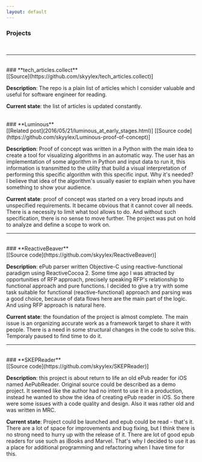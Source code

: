 ```yaml
---
layout: default
---
```


### **Projects**
<br>

---------------------------------------------------------------------------------------------------

<br>
### **tech_articles.collect**
<br>
[[Source](https://github.com/skyylex/tech_articles.collect)]

**Description**: The repo is a plain list of articles which I consider valuable and useful for software engineer for reading.

**Current state**: the list of articles is updated constantly.

<br>
### **Luminous**
<br>
[[Related post](2016/05/21/luminous_at_early_stages.html)]
[[Source code](https://github.com/skyylex/Luminous-proof-of-concept)]

**Description**: Proof of concept was written in a Python with the main idea to create a tool for visualizing algorithms in an automatic way. The user has an implementation of some algorithm in Python and input data to run it, this information is transmitted to the utility that build a visual interpretation of performing this specific algorithm with this specific input. Why it's needed? I believe that idea of the algorithm's usually easier to explain when you have something to show	 your audience.

**Current state**: proof of concept was started on a very broad inputs and unspecified requirements. It became obvious that it cannot cover all needs. There is a necessity to limit what tool allows to do. And without such specification, there is no sense to move further. The project was put on hold to analyze and define a scope to work on.

---------------------------------------------------------------------------------------------------

<br>
### **ReactiveBeaver**
<br>
[[Source code](https://github.com/skyylex/ReactiveBeaver)]

**Description**: ePub parser written Objective-C using reactive-functional paradigm using ReactiveCocoa 2. Some time ago I was attracted by opportunities of RFP approach, precisely speaking RFP's relationship to functional approach and pure functions. I decided to give a try with some task suitable for functional (reactive-functional) approach and parsing was a good choice, because of data flows here are the main part of the logic. And using RFP approach is natural here.

**Current state**: the foundation of the project is almost complete. The main issue is an organizing accurate work as a framework target to share it with people. There is a need in some structural changes in the code to solve this. Temporaly paused to find time to do it.

---------------------------------------------------------------------------------------------------

<br>
### **SKEPReader**
<br>
[[Source code](https://github.com/skyylex/SKEPReader)]

**Description**: this project is about return to life an old ePub reader for iOS named AePubReader. Original source could be described as a demo project. It seemed like the author had no intent to use it in a production, instead he wanted to show the idea of creating ePub reader in iOS. So there were some issues with a code quality and design. Also it was rather old and was written in MRC.

**Current state**: Project could be launched and epub could be read - that's it. There are a lot of space for improvements and bug fixing, but I think there is no strong need to hurry up with the release of it. There are lot of good epub readers for use such as iBooks and Marvel. That's why I decided to use it as a place for additional programming and refactoring when I have time for this.